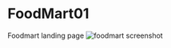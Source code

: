 # FoodMart01
Foodmart landing page
![foodmart screenshot](https://user-images.githubusercontent.com/99458838/159724947-564b1289-f64c-416b-a771-c643948e78bd.png)
